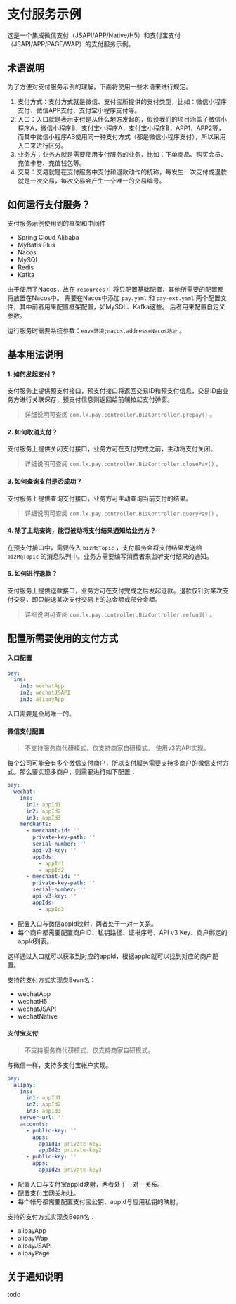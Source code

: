 # 支付服务示例

这是一个集成微信支付（JSAPI/APP/Native/H5）和支付宝支付（JSAPI/APP/PAGE/WAP）的支付服务示例。

## 术语说明

为了方便对支付服务示例的理解，下面将使用一些术语来进行规定。

1. 支付方式：支付方式就是微信、支付宝所提供的支付类型，比如：微信小程序支付、微信APP支付、支付宝小程序支付等。
2. 入口：入口就是表示支付是从什么地方发起的，假设我们的项目涵盖了微信小程序A，微信小程序B，支付宝小程序A，支付宝小程序B，APP1，APP2等，而其中微信小程序AB使用同一种支付方式（都是微信小程序支付），所以采用入口来进行区分。
3. 业务方：业务方就是需要使用支付服务的业务，比如：下单商品、购买会员、充值卡卷、充值钱包等。
4. 交易：交易就是在支付服务中支付和退款动作的统称，每发生一次支付或退款就是一次交易，每次交易会产生一个唯一的交易编号。

## 如何运行支付服务？

支付服务示例使用到的框架和中间件

- Spring Cloud Alibaba
- MyBatis Plus
- Nacos
- MySQL
- Redis
- Kafka

由于使用了Nacos，故在 `resources` 中将只配置基础配置，其他所需要的配置都将放置在Nacos中。
需要在Nacos中添加 `pay.yaml` 和 `pay-ext.yaml` 两个配置文件，其中前者用来配置框架配置，如MySQL、Kafka这些。 后者用来配置自定义参数。

运行服务时需要系统参数：`env=环境;nacos.address=Nacos地址` 。

## 基本用法说明

#### 1. 如何发起支付？

支付服务上提供预支付接口，预支付接口将返回交易ID和预支付信息，交易ID由业务方进行关联保存，预支付信息则返回给前端拉起支付弹窗。

> 详细说明可查阅 `com.lx.pay.controller.BizController.prepay()` 。

#### 2. 如何取消支付？

支付服务上提供关闭支付接口，业务方可在支付完成之前，主动将支付关闭。

> 详细说明可查阅 `com.lx.pay.controller.BizController.closePay()` 。

#### 3. 如何查询支付是否成功？

支付服务上提供查询支付接口，业务方可主动查询当前支付的结果。

> 详细说明可查阅 `com.lx.pay.controller.BizController.queryPay()` 。

#### 4. 除了主动查询，能否被动将支付结果通知给业务方？

在预支付接口中，需要传入 `bizMqTopic` ，支付服务会将支付结果发送给 `bizMqTopic` 的消息队列中。业务方需要编写消费者来监听支付结果的通知。

#### 5. 如何进行退款？

支付服务上提供退款接口，业务方可在支付完成之后发起退款。退款仅针对某次支付交易，即只能退某次支付交易上的总金额或部分金额。

> 详细说明可查阅 `com.lx.pay.controller.BizController.refund()` 。

## 配置所需要使用的支付方式

#### 入口配置

```yaml
pay:
  ins:
    in1: wechatApp
    in2: wechatJSAPI
    in3: alipayApp
```

入口需要是全局唯一的。

#### 微信支付配置

> 不支持服务商代研模式，仅支持商家自研模式。
> 使用v3的API实现。

每个公司可能会有多个微信支付商户，所以支付服务需要支持多商户的微信支付方式。那么要实现多商户，则需要进行如下配置：

```yaml
pay:
  wechat:
    ins:
      in1: appId1
      in2: appId2
      in3: appId3
    merchants:
      - merchant-id: ''
        private-key-path: ''
        serial-number: ''
        api-v3-key: ''
        appIds:
          - appId1
          - appId2
      - merchant-id: ''
        private-key-path: ''
        serial-number: ''
        api-v3-key: ''
        appIds:
          - appId3
```

- 配置入口与微信appId映射，两者处于一对一关系。
- 每个商户都需要配置商户ID、私钥路径、证书序号、API v3 Key、商户绑定的appId列表。

这样通过入口就可以获取到对应的appId，根据appId就可以找到对应的商户配置。

支持的支付方式实现类Bean名：

- wechatApp
- wechatH5
- wechatJSAPI
- wechatNative

#### 支付宝支付

> 不支持服务商代研模式，仅支持商家自研模式。

与微信一样，支持多支付宝帐户实现。

```yaml
pay:
  alipay:
    ins:
      in1: appId1
      in2: appId2
      in3: appId3
    server-url: ''
    accounts:
      - public-key: ''
        apps:
          appId1: private-key1
          appId2: private-key2
      - public-key: ''
        apps:
          appId2: private-key3
```

- 配置入口与支付宝appId映射，两者处于一对一关系。
- 配置支付宝网关地址。
- 每个帐号都需要配置支付宝公钥、appId与应用私钥的映射。

支持的支付方式实现类Bean名：

- alipayApp
- alipayWap
- alipayJSAPI
- alipayPage

## 关于通知说明

todo